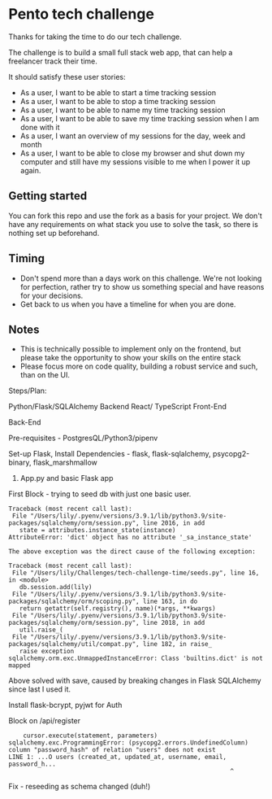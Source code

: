 # Pento tech challenge

Thanks for taking the time to do our tech challenge. 

The challenge is to build a small full stack web app, that can help a freelancer track their time.

It should satisfy these user stories:

- As a user, I want to be able to start a time tracking session
- As a user, I want to be able to stop a time tracking session
- As a user, I want to be able to name my time tracking session
- As a user, I want to be able to save my time tracking session when I am done with it
- As a user, I want an overview of my sessions for the day, week and month
- As a user, I want to be able to close my browser and shut down my computer and still have my sessions visible to me when I power it up again.

## Getting started

You can fork this repo and use the fork as a basis for your project. We don't have any requirements on what stack you use to solve the task, so there is nothing set up beforehand.

## Timing

- Don't spend more than a days work on this challenge. We're not looking for perfection, rather try to show us something special and have reasons for your decisions.
- Get back to us when you have a timeline for when you are done.

## Notes

 - This is technically possible to implement only on the frontend, but please take the opportunity to show your skills on the entire stack 
 - Please focus more on code quality, building a robust service and such, than on the UI.


 Steps/Plan:

 Python/Flask/SQLAlchemy Backend 
 React/ TypeScript Front-End 

 Back-End

 Pre-requisites - PostgresQL/Python3/pipenv

 Set-up Flask, Install Dependencies - flask, flask-sqlalchemy, psycopg2-binary, flask_marshmallow

 1. App.py and basic Flask app


 First Block - trying to seed db with just one basic user. 
 
 ``` 
 Traceback (most recent call last):
  File "/Users/lily/.pyenv/versions/3.9.1/lib/python3.9/site-packages/sqlalchemy/orm/session.py", line 2016, in add
    state = attributes.instance_state(instance)
AttributeError: 'dict' object has no attribute '_sa_instance_state'

The above exception was the direct cause of the following exception:

Traceback (most recent call last):
  File "/Users/lily/Challenges/tech-challenge-time/seeds.py", line 16, in <module>
    db.session.add(lily)
  File "/Users/lily/.pyenv/versions/3.9.1/lib/python3.9/site-packages/sqlalchemy/orm/scoping.py", line 163, in do
    return getattr(self.registry(), name)(*args, **kwargs)
  File "/Users/lily/.pyenv/versions/3.9.1/lib/python3.9/site-packages/sqlalchemy/orm/session.py", line 2018, in add
    util.raise_(
  File "/Users/lily/.pyenv/versions/3.9.1/lib/python3.9/site-packages/sqlalchemy/util/compat.py", line 182, in raise_
    raise exception
sqlalchemy.orm.exc.UnmappedInstanceError: Class 'builtins.dict' is not mapped
```

Above solved with save, caused by breaking changes in Flask SQLAlchemy since last I used it.

Install flask-bcrypt, pyjwt for Auth


Block on /api/register 

```
    cursor.execute(statement, parameters)
sqlalchemy.exc.ProgrammingError: (psycopg2.errors.UndefinedColumn) column "password_hash" of relation "users" does not exist
LINE 1: ...O users (created_at, updated_at, username, email, password_h...
                                                             ^
```

Fix - reseeding as schema changed (duh!)

